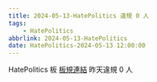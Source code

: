 ```yaml
---
title: 2024-05-13-HatePolitics 違規 0 人
tags:
    - HatePolitics
abbrlink: 2024-05-13-HatePolitics
date: HatePolitics-2024-05-13 12:00:00
---
```

HatePolitics 板 [板規連結](https://www.ptt.cc/bbs/HatePolitics/M.1617115262.A.D60.html)
昨天違規 0 人
